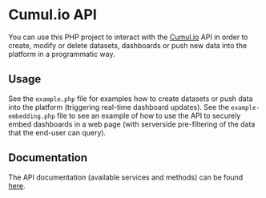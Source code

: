 # Cumul.io API

You can use this PHP project to interact with the [Cumul.io](https://cumul.io) API in order to create, modify or delete datasets, dashboards or push new data into the platform in a programmatic way.

## Usage

See the `example.php` file for examples how to create datasets or push data into the platform (triggering real-time dashboard updates).
See the `example-embedding.php` file to see an example of how to use the API to securely embed dashboards in a web page (with serverside pre-filtering of the data that the end-user can query).

## Documentation

The API documentation (available services and methods) can be found [here](http://docs.cumul.io).
